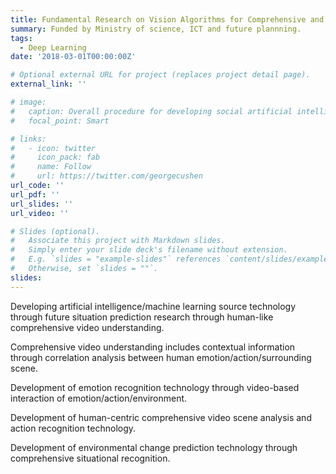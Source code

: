 ```yaml
---
title: Fundamental Research on Vision Algorithms for Comprehensive and Thorough Video Understanding
summary: Funded by Ministry of science, ICT and future plannning.
tags:
  - Deep Learning
date: '2018-03-01T00:00:00Z'

# Optional external URL for project (replaces project detail page).
external_link: ''

# image:
#   caption: Overall procedure for developing social artificial intelligence
#   focal_point: Smart

# links:
#   - icon: twitter
#     icon_pack: fab
#     name: Follow
#     url: https://twitter.com/georgecushen
url_code: ''
url_pdf: ''
url_slides: ''
url_video: ''

# Slides (optional).
#   Associate this project with Markdown slides.
#   Simply enter your slide deck's filename without extension.
#   E.g. `slides = "example-slides"` references `content/slides/example-slides.md`.
#   Otherwise, set `slides = ""`.
slides: 
---
```


Developing artificial intelligence/machine learning source technology through future situation prediction research through human-like comprehensive video understanding.

Comprehensive video understanding includes contextual information through correlation analysis between human emotion/action/surrounding scene.

Development of emotion recognition technology through video-based interaction of emotion/action/environment.

Development of human-centric comprehensive video scene analysis and action recognition technology.

Development of environmental change prediction technology through comprehensive situational recognition.